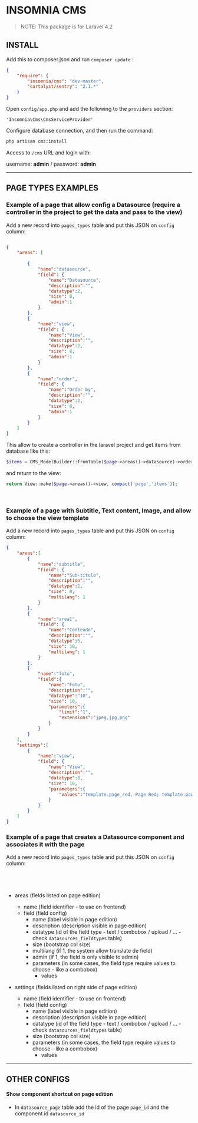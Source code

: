 # INSOMNIA CMS

> NOTE: This package is for Laravel 4.2


## INSTALL

Add this to composer.json and run `composer update` :

```json
{
    "require": {
        "insomnia/cms": "dev-master",
        "cartalyst/sentry": "2.1.*"
    }
}
```

Open `config/app.php` and add the following to the `providers` section:

`'Insomnia\Cms\CmsServiceProvider'`

Configure database connection, and then run the command:

```bash
php artisan cms:install
```

Access to `/cms` URL and login with:


username: **admin** / password: **admin**

---

## PAGE TYPES EXAMPLES
### Example of a page that allow config a Datasource (require a controller in the project to get the data and pass to the view)

Add a new record into `pages_types` table and put this JSON on `config` column:

```json

{
    "areas": [
        
        { 
            "name":"datasource", 
            "field": {
                "name":"Datasource",
                "description":"", 
                "datatype":2, 
                "size": 8,
                "admin":1 
            } 
        },
        {
            "name":"view", 
            "field": {
                "name":"View",
                "description":"", 
                "datatype":2, 
                "size": 8,
                "admin":1 
            } 
        },
        {
            "name":"order", 
            "field": {
                "name":"Order by",
                "description":"",
                "datatype":2,
                "size": 8,
                "admin":1 
            } 
        }
    ]
}

```
This allow to create a controller in the laravel project and get items from database like this:

```php
$items = CMS_ModelBuilder::fromTable($page->areas()->datasource)->orderBy($page->areas()->order)->paginate(6);
```
and return to the view:

```php
return View::make($page->areas()->view, compact('page','items'));
```
&nbsp;

### Example of a page with Subtitle, Text content, Image, and allow to choose the view template
Add a new record into `pages_types` table and put this JSON on `config` column:

```json
{
    "areas":[
        {
            "name":"subtitle", 
            "field": {
                "name":"Sub-título",
                "description":"", 
                "datatype":2, 
                "size": 8,
                "multilang": 1
            } 
        },
        {
            "name":"area1",
            "field": {
                "name":"Conteúdo",
                "description":"", 
                "datatype":5, 
                "size": 10,
                "multilang": 1
            }
        },
        {
            "name":"foto", 
            "field":{
                "name":"Foto",
                "description":"",
                "datatype":"10",
                "size": 10, 
                "parameters":{
                    "limit":"1", 
                    "extensions":"jpeg,jpg,png"
                }
            } 
        }
    ],
    "settings":[
        {
            "name":"view", 
            "field": {
                "name":"View",
                "description":"", 
                "datatype":8, 
                "size": 10, 
                "parameters":{
                    "values":"template.page_red, Page Red; template.page_blue, Page Blue"
                } 
            }
        }
    ]
}
```

### Example of a page that creates a Datasource component and associates it with the page
Add a new record into `pages_types` table and put this JSON on `config` column:

```json





```

- areas (fields listed on page edition)
  - name (field identifier - to use on frontend)
  - field (field config)
    - name (label visible in page edition)
    - description (description visible in page edition)
    - datatype (id of the field type - text / combobox / upload / ... - check `datasources_fieldtypes` table)
    - size (bootstrap col size)
    - multilang (if 1, the system allow translate de field)
    - admin (if 1, the field is only visible to admin)
    - parameters (in some cases, the field type require values to choose - like a combobox)
      - values

- settings (fields listed on right side of page edition)
  - name (field identifier - to use on frontend)
  - field (field config)
    - name (label visible in page edition)
    - description (description visible in page edition)
    - datatype (id of the field type - text / combobox / upload / ... - check `datasources_fieldtypes` table)
    - size (bootstrap col size)
    - parameters (in some cases, the field type require values to choose - like a combobox)
      - values


---

## OTHER CONFIGS
#### Show component shortcut on page edition

- In `datasource_page` table add the id of the page `page_id` and the component id `datasource_id`